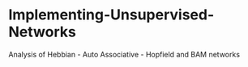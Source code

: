 # Implementing-Unsupervised-Networks
Analysis of Hebbian - Auto Associative - Hopfield and BAM networks
